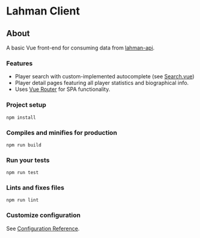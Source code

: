 # Lahman Client

## About
A basic Vue front-end for consuming data from [lahman-api](https://github.com/jstringer/lahman-api).

### Features
- Player search with custom-implemented autocomplete (see [Search.vue](https://github.com/jstringer/lahman-client/blob/main/src/components/Search.vue))
- Player detail pages featuring all player statistics and biographical info.
- Uses [Vue Router](https://router.vuejs.org/) for SPA functionality.

### Project setup
```
npm install
```

### Compiles and minifies for production
```
npm run build
```

### Run your tests
```
npm run test
```

### Lints and fixes files
```
npm run lint
```

### Customize configuration
See [Configuration Reference](https://cli.vuejs.org/config/).
